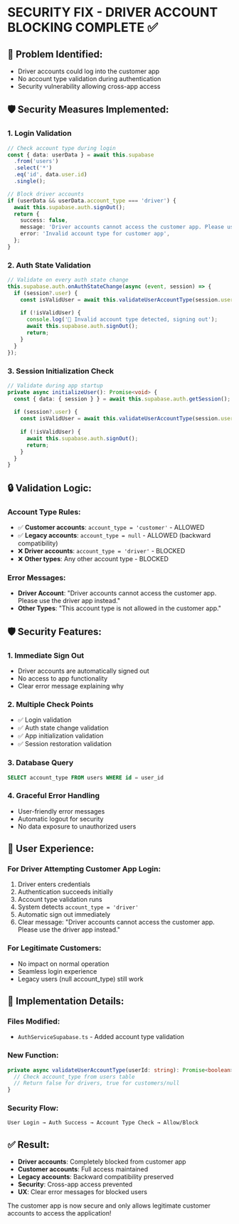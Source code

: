 # SECURITY FIX - DRIVER ACCOUNT BLOCKING COMPLETE ✅

## 🚨 **Problem Identified:**
- Driver accounts could log into the customer app
- No account type validation during authentication
- Security vulnerability allowing cross-app access

## 🛡️ **Security Measures Implemented:**

### 1. **Login Validation**
```typescript
// Check account type during login
const { data: userData } = await this.supabase
  .from('users')
  .select('*')
  .eq('id', data.user.id)
  .single();

// Block driver accounts
if (userData && userData.account_type === 'driver') {
  await this.supabase.auth.signOut();
  return {
    success: false,
    message: 'Driver accounts cannot access the customer app. Please use the driver app instead.',
    error: 'Invalid account type for customer app',
  };
}
```

### 2. **Auth State Validation**
```typescript
// Validate on every auth state change
this.supabase.auth.onAuthStateChange(async (event, session) => {
  if (session?.user) {
    const isValidUser = await this.validateUserAccountType(session.user.id);
    
    if (!isValidUser) {
      console.log('🚫 Invalid account type detected, signing out');
      await this.supabase.auth.signOut();
      return;
    }
  }
});
```

### 3. **Session Initialization Check**
```typescript
// Validate during app startup
private async initializeUser(): Promise<void> {
  const { data: { session } } = await this.supabase.auth.getSession();
  
  if (session?.user) {
    const isValidUser = await this.validateUserAccountType(session.user.id);
    
    if (!isValidUser) {
      await this.supabase.auth.signOut();
      return;
    }
  }
}
```

## 🔒 **Validation Logic:**

### Account Type Rules:
- ✅ **Customer accounts**: `account_type = 'customer'` - ALLOWED
- ✅ **Legacy accounts**: `account_type = null` - ALLOWED (backward compatibility)
- ❌ **Driver accounts**: `account_type = 'driver'` - BLOCKED
- ❌ **Other types**: Any other account type - BLOCKED

### Error Messages:
- **Driver Account**: "Driver accounts cannot access the customer app. Please use the driver app instead."
- **Other Types**: "This account type is not allowed in the customer app."

## 🛡️ **Security Features:**

### 1. **Immediate Sign Out**
- Driver accounts are automatically signed out
- No access to app functionality
- Clear error message explaining why

### 2. **Multiple Check Points**
- ✅ Login validation
- ✅ Auth state change validation  
- ✅ App initialization validation
- ✅ Session restoration validation

### 3. **Database Query**
```sql
SELECT account_type FROM users WHERE id = user_id
```

### 4. **Graceful Error Handling**
- User-friendly error messages
- Automatic logout for security
- No data exposure to unauthorized users

## 📱 **User Experience:**

### For Driver Attempting Customer App Login:
1. Driver enters credentials
2. Authentication succeeds initially
3. Account type validation runs
4. System detects `account_type = 'driver'`
5. Automatic sign out immediately
6. Clear message: "Driver accounts cannot access the customer app. Please use the driver app instead."

### For Legitimate Customers:
- No impact on normal operation
- Seamless login experience
- Legacy users (null account_type) still work

## 🔧 **Implementation Details:**

### Files Modified:
- `AuthServiceSupabase.ts` - Added account type validation

### New Function:
```typescript
private async validateUserAccountType(userId: string): Promise<boolean> {
  // Check account_type from users table
  // Return false for drivers, true for customers/null
}
```

### Security Flow:
```
User Login → Auth Success → Account Type Check → Allow/Block
```

## ✅ **Result:**
- **Driver accounts**: Completely blocked from customer app
- **Customer accounts**: Full access maintained
- **Legacy accounts**: Backward compatibility preserved
- **Security**: Cross-app access prevented
- **UX**: Clear error messages for blocked users

The customer app is now secure and only allows legitimate customer accounts to access the application!
